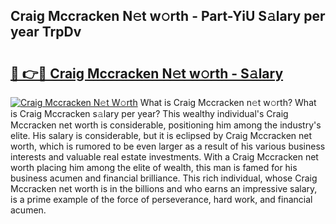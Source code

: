 ## Craig Mccracken N𝚎t w𝚘rth - Part-YiU S𝚊lary per year TrpDv

# <h2><a href="http://gc36enm.nevu.top/?p=Craig+Mccracken">🔗 👉🔴 Craig Mccracken N𝚎t w𝚘rth - S𝚊lary</a></h2>

[![Craig Mccracken N𝚎t W𝚘rth](https://i.imgur.com/Oavwk0R.jpeg)](http://gc36enm.nevu.top/?p=Craig+Mccracken)
What is Craig Mccracken n𝚎t w𝚘rth? What is Craig Mccracken s𝚊lary per year?
This wealthy individual's Craig Mccracken net worth is considerable, positioning him among the industry's elite. His salary is considerable, but it is eclipsed by Craig Mccracken net worth, which is rumored to be even larger as a result of his various business interests and valuable real estate investments. With a Craig Mccracken net worth placing him among the elite of wealth, this man is famed for his business acumen and financial brilliance. This rich individual, whose Craig Mccracken net worth is in the billions and who earns an impressive salary, is a prime example of the force of perseverance, hard work, and financial acumen.
